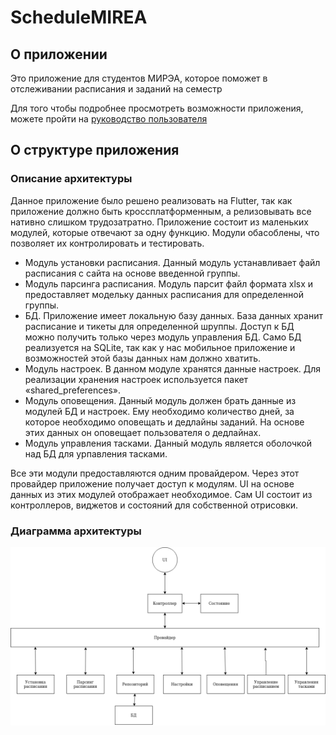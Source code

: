 # ScheduleMIREA

## О приложении

Это приложение для студентов МИРЭА, которое поможет в отслеживании расписания и заданий на семестр

Для того чтобы подробнее просмотреть возможности приложения, можете пройти на [руководство
пользователя](https://schedulemirea.fandom.com/ru/wiki/ScheduleMIREA_%D0%92%D0%B8%D0%BA%D0%B8)

## О структуре приложения

### Описание архитектуры
Данное приложение было решено реализовать на Flutter, так как приложение должно быть кроссплатформенным, а релизовывать все нативно слишком трудозатратно.
Приложение состоит из маленьких модулей, которые отвечают за одну функцию. Модули обасоблены, что позволяет их контролировать и тестировать.

* Модуль установки расписания. Данный модуль устанавливает файл расписания с сайта на основе введенной группы.
* Модуль парсинга расписания. Модуль парсит файл формата xlsx и предоставляет модельку данных расписания для определенной группы.
* БД. Приложение имеет локальную базу данных. База данных хранит расписание и тикеты для определенной шруппы. Доступ к БД можно получить только через модуль управления БД. Само БД реализуется на SQLite, так как у нас мобильное приложение и возможностей этой базы данных нам должно хватить.
* Модуль настроек. В данном модуле хранятся данные настроек. Для реализации хранения настроек используется пакет «shared_preferences».
* Модуль оповещения. Данный модуль должен брать данные из модулей БД и настроек. Ему необходимо количество дней, за которое необходимо оповещать и дедлайны заданий. На основе этих данных он оповещает пользователя о дедлайнах.
* Модуль управления тасками. Данный модуль является оболочкой над БД для урпавления тасками.

Все эти модули предоставляются одним провайдером. Через этот провайдер приложение получает доступ к модулям. UI на основе данных из этих модулей отображает необходимое. Сам UI состоит из контроллеров, виджетов и состояний для собственной отрисовки.

### Диаграмма архитектуры
![img.png](img.png)
